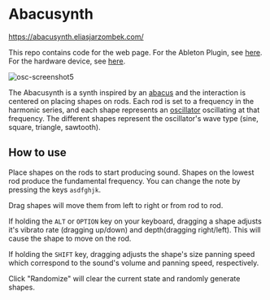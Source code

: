 # Abacusynth

https://abacusynth.eliasjarzombek.com/

This repo contains code for the web page. For the Ableton Plugin, see [here](https://eliasjarzombek.gumroad.com/l/abacusynth). For the hardware device, see [here](https://eliasjarzombek.com/abacusynth-hardware).


![osc-screenshot5](https://user-images.githubusercontent.com/9386882/109991490-5d98b080-7cd8-11eb-9fde-a393c7e45085.png)

The Abacusynth is a synth inspired by an [abacus](https://en.wikipedia.org/wiki/Abacus) and the interaction is centered on placing shapes on rods. Each rod is set to a frequency in the harmonic series, and each shape represents an [oscillator](https://www.innovativesynthesis.com/basic-synthesis-part-1-%E2%80%93-oscillators/) oscillating at that frequency. The different shapes represent the oscillator's wave type (sine, square, triangle, sawtooth).

## How to use

Place shapes on the rods to start producing sound. Shapes on the lowest rod produce the fundamental frequency. You can change the note by pressing the keys `asdfghjk`.

Drag shapes will move them from left to right or from rod to rod.

If holding the `ALT` or `OPTION` key on your keyboard, dragging a shape adjusts it's vibrato rate (dragging up/down) and depth(dragging right/left). This will cause the shape to move on the rod.

If holding the `SHIFT` key, dragging adjusts the shape's size panning speed which correspond to the sound's volume and panning speed, respectively.

Click "Randomize" will clear the current state and randomly generate shapes.
